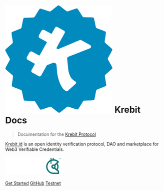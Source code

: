 # ![Krebit](/img/krebit-icon.png ":size=100") Krebit Docs

> Documentation for the [Krebit Protocol](https://krebit.id)

[Krebit.id](https://krebit.id) is an open identity verification protocol, DAO and marketplace for Web3 Verifiable Credentials.

[![Twitter](/img/twitter.png ":size=30")](https://twitter.com/KrebitDAO)
[![Discord](/img/discord.png ":size=30")](https://discord.gg/y7sMYVjxrd)
[![Gitcoin](/img/gitcoin.png ":size=30")](https://gitcoin.co/grants/3522/krebit)

[Get Started](#main)
[GitHub](https://github.com/KrebitDAO)
[Testnet](https://testnet.krebit.id)
